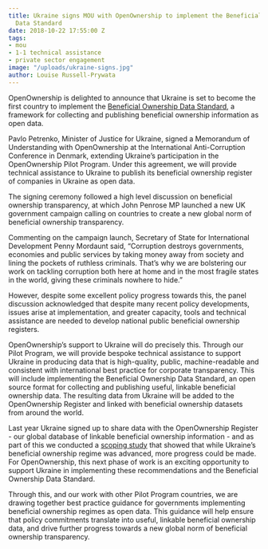 ```yaml
---
title: Ukraine signs MOU with OpenOwnership to implement the Beneficial Ownership
  Data Standard
date: 2018-10-22 17:55:00 Z
tags:
- mou
- 1-1 technical assistance
- private sector engagement
image: "/uploads/ukraine-signs.jpg"
author: Louise Russell-Prywata
---
```


OpenOwnership is delighted to announce that Ukraine is set to become the first country to implement the [Beneficial Ownership Data Standard](http://standard.openownership.org/en/schema-beta-2/), a framework for collecting and publishing beneficial ownership information as open data.

Pavlo Petrenko, Minister of Justice for Ukraine, signed a Memorandum of Understanding with OpenOwnership at the International Anti-Corruption Conference in Denmark, extending Ukraine’s participation in the OpenOwnership Pilot Program. Under this agreement, we will provide technical assistance to Ukraine to publish its beneficial ownership register of companies in Ukraine as open data.

The signing ceremony followed a high level discussion on beneficial ownership transparency, at which John Penrose MP launched a new UK government campaign calling on countries to create a new global norm of beneficial ownership transparency.

Commenting on the campaign launch, Secretary of State for International Development Penny Mordaunt said, “Corruption destroys governments, economies and public services by taking money away from society and lining the pockets of ruthless criminals. That’s why we are bolstering our work on tackling corruption both here at home and in the most fragile states in the world, giving these criminals nowhere to hide.”

However, despite some excellent policy progress towards this, the panel discussion acknowledged that despite many recent policy developments, issues arise at implementation, and greater capacity, tools and technical assistance are needed to develop national public beneficial ownership registers.

OpenOwnership’s support to Ukraine will do precisely this. Through our Pilot Program, we will provide bespoke technical assistance to support Ukraine in producing data that is high-quality, public, machine-readable and consistent with international best practice for corporate transparency. This will include implementing the Beneficial Ownership Data Standard, an open source format for collecting and publishing useful, linkable beneficial ownership data. The resulting data from Ukraine will be added to the OpenOwnership Register and linked with beneficial ownership datasets from around the world.

Last year Ukraine signed up to share data with the OpenOwnership Register - our global database of linkable beneficial ownership information - and as part of this we conducted a [scoping study](https://openownership.org/news/beneficial-ownership-transparency-in-ukraine-whats-next/) that showed that while Ukraine’s beneficial ownership regime was advanced, more progress could be made. For OpenOwnership, this next phase of work is an exciting opportunity to support Ukraine in implementing these recommendations and the Beneficial Ownership Data Standard.

Through this, and our work with other Pilot Program countries, we are drawing together best practice guidance for governments implementing beneficial ownership regimes as open data. This guidance will help ensure that policy commitments translate into useful, linkable beneficial ownership data, and drive further progress towards a new global norm of beneficial ownership transparency.